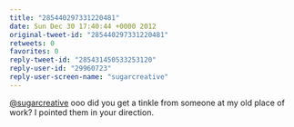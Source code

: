 ```yaml
---
title: "285440297331220481"
date: Sun Dec 30 17:40:44 +0000 2012
original-tweet-id: "285440297331220481"
retweets: 0
favorites: 0
reply-tweet-id: "285431450533253120"
reply-user-id: "29960723"
reply-user-screen-name: "sugarcreative"
---
```

<a href="https://twitter.com/sugarcreative">@sugarcreative</a> ooo did you get a tinkle from someone at my old place of work? I pointed them in your direction.
